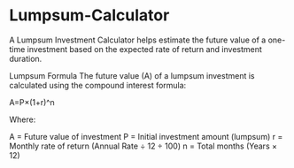 # Lumpsum-Calculator
A Lumpsum Investment Calculator helps estimate the future value of a one-time investment based on the expected rate of return and investment duration.

Lumpsum Formula
The future value (A) of a lumpsum investment is calculated using the compound interest formula:

A=P×(1+r)^n
 
Where:

A = Future value of investment
P = Initial investment amount (lumpsum)
r = Monthly rate of return (Annual Rate ÷ 12 ÷ 100)
n = Total months (Years × 12)
